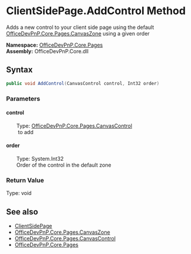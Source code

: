 # ClientSidePage.AddControl Method  
Adds a new control to your client side page using the default  [OfficeDevPnP.Core.Pages.CanvasZone](OfficeDevPnP.Core.Pages.CanvasZone.md)  using a given order  

**Namespace:** [OfficeDevPnP.Core.Pages](OfficeDevPnP.Core.Pages.md)  
**Assembly:** OfficeDevPnP.Core.dll  
## Syntax
```C#
public void AddControl(CanvasControl control, Int32 order)
```
### Parameters
#### control  
&emsp;&emsp;Type: [OfficeDevPnP.Core.Pages.CanvasControl](OfficeDevPnP.Core.Pages.CanvasControl.md)  
&emsp;&emsp; to add  

  

#### order  
&emsp;&emsp;Type: System.Int32  
&emsp;&emsp;Order of the control in the default zone  

  

### Return Value
Type: void  

## See also
- [ClientSidePage](OfficeDevPnP.Core.Pages.ClientSidePage.md) 
- [OfficeDevPnP.Core.Pages.CanvasZone](OfficeDevPnP.Core.Pages.CanvasZone.md)
- [OfficeDevPnP.Core.Pages.CanvasControl](OfficeDevPnP.Core.Pages.CanvasControl.md)
- [OfficeDevPnP.Core.Pages](OfficeDevPnP.Core.Pages.md) 

